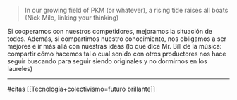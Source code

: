 >In our growing field of PKM (or whatever), a rising tide raises all boats (Nick Milo, linking your thinking)

Si cooperamos con nuestros competidores, mejoramos la situación de todos.
Además, si compartimos nuestro conocimiento, nos obligamos a ser mejores e ir más allá con nuestras ideas (lo que dice Mr. Bill de la música: compartir cómo hacemos tal o cual sonido con otros productores nos hace seguir buscando para seguir siendo originales y no dormirnos en los laureles)

---
#citas 
[[Tecnología+colectivismo=futuro brillante]]